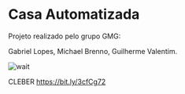 # Casa Automatizada

Projeto realizado pelo grupo GMG:

Gabriel Lopes, 
Michael Brenno, 
Guilherme Valentim.





![wait](https://user-images.githubusercontent.com/49558226/120695145-6dfc2b00-c481-11eb-91bc-0af60b052ef4.gif)

CLEBER
https://bit.ly/3cfCg72
